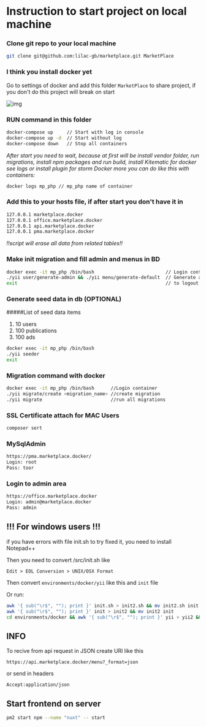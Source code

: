 # Instruction to start project on local machine

### Clone git repo to your local machine

```bash
git clone git@github.com:lilac-gb/marketplace.git MarketPlace
```

### I think you install docker yet

Go to settings of docker and add this folder `MarketPlace` to share project, if you don't do this project will break on start

![img](https://image.prntscr.com/image/C5r_SEtQS5_XaMBe6tDtyQ.png)

### RUN command in this folder

```bash
docker-compose up     // Start with log in console
docker-compose up -d  // Start without log
docker-compose down   // Stop all containers
```
*After start you need to wait, because at first will be install vendor folder, run migrations, install npm packages and run build, install Kitematic for docker see logs or install plugin for storm Docker more you can do like this with containers:*

```bash
docker logs mp_php // mp_php name of container
```

### Add this to your hosts file, if after start you don't have it in

```bash
127.0.0.1 marketplace.docker
127.0.0.1 office.marketplace.docker
127.0.0.1 api.marketplace.docker
127.0.0.1 pma.marketplace.docker
```

*!!script will erase all data from related tables!!*

### Make init migration and fill admin and menus in BD

```bash
docker exec -it mp_php /bin/bash                          // Login container
./yii user/generate-admin && ./yii menu/generate-default  // Generate admin and menu
exit                                                      // to logout from container
```

### Generate seed data in db (OPTIONAL)
#####List of seed data items
1. 10 users
2. 100 publications
3. 100 ads

```bash
docker exec -it mp_php /bin/bash
./yii seeder
exit
```

### Migration command with docker
```bash
docker exec -it mp_php /bin/bash      //Login container
./yii migrate/create <migration_name> //create migration
./yii migrate                         //run all migrations
```

### SSL Certificate attach for MAC Users

```bash
composer sert
```

### MySqlAdmin

```bash
https://pma.marketplace.docker/
Login: root
Pass: toor
```

### Login to admin area
```bash
https://office.marketplace.docker
Login: admin@marketplace.docker
Pass: admin
```

## !!! For windows users !!!

if you have errors with file init.sh to try fixed it, you need to install Notepad++

Then you need to convert /src/init.sh like 

`Edit > EOL Conversion > UNIX/OSX Format`

Then convert `environments/docker/yii` like this and `init` file

Or run: 

```bash
awk '{ sub("\r$", ""); print }' init.sh > init2.sh && mv init2.sh init.sh
awk '{ sub("\r$", ""); print }' init > init2 && mv init2 init
cd environments/docker && awk '{ sub("\r$", ""); print }' yii > yii2 && mv yii2 yii
```

## INFO

To recive from api request in JSON create URl like this 

`https://api.marketplace.docker/menu?_format=json` 

or send in headers 

`Accept:application/json`

## Start frontend on server 

```bash
pm2 start npm --name "nuxt" -- start
```